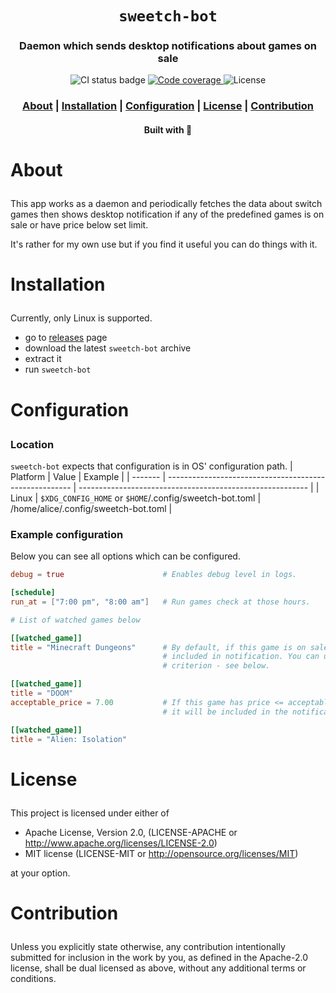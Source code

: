 <div align="center">

  <h1><code>sweetch-bot</code></h1>

  <h3>
    <strong>Daemon which sends desktop notifications about games on sale</strong>
  </h3>

  <p>
    <img src="https://img.shields.io/github/actions/workflow/status/devzbysiu/sweetch-bot/ci.yml?style=for-the-badge" alt="CI status badge" />
    <a href="https://codecov.io/gh/devzbysiu/sweetch-bot">
      <img src="https://img.shields.io/codecov/c/github/devzbysiu/sweetch-bot?style=for-the-badge&token=f2339b3de9e44be0a902458a669c1160" alt="Code coverage"/>
    </a>
    <img src="https://img.shields.io/badge/license-MIT%2FAPACHE--2.0-blue?style=for-the-badge" alt="License"/>
  </p>

  <h3>
    <a href="#about">About</a>
    <span> | </span>
    <a href="#installation">Installation</a>
    <span> | </span>
    <a href="#configuration">Configuration</a>
    <span> | </span>
    <a href="#license">License</a>
    <span> | </span>
    <a href="#contribution">Contribution</a>
  </h3>

  <sub><h4>Built with 🦀</h4></sub>
</div>

# <p id="about">About</p>

This app works as a daemon and periodically fetches the data about switch games then shows desktop
notification if any of the predefined games is on sale or have price below set limit.

It's rather for my own use but if you find it useful you can do things with it.

# <p id="installation">Installation</p>

Currently, only Linux is supported.
- go to [releases](https://github.com/devzbysiu/sweetch-bot/releases) page
- download the latest `sweetch-bot` archive
- extract it
- run `sweetch-bot`

# <p id="configuration">Configuration</p>

### Location
`sweetch-bot` expects that configuration is in OS' configuration path.
| Platform | Value                                                  | Example                                                   |
| -------  | ------------------------------------------------------ | --------------------------------------------------------- |
| Linux    | `$XDG_CONFIG_HOME` or `$HOME`/.config/sweetch-bot.toml | /home/alice/.config/sweetch-bot.toml                      |

### Example configuration
Below you can see all options which can be configured.
```toml
debug = true                      # Enables debug level in logs.

[schedule]
run_at = ["7:00 pm", "8:00 am"]   # Run games check at those hours.

# List of watched games below

[[watched_game]]
title = "Minecraft Dungeons"      # By default, if this game is on sale, it will be
                                  # included in notification. You can use price 
                                  # criterion - see below.

[[watched_game]]
title = "DOOM"
acceptable_price = 7.00           # If this game has price <= acceptable_price, then
                                  # it will be included in the notification.

[[watched_game]]
title = "Alien: Isolation"
```

# <p id="license">License</p>

This project is licensed under either of

- Apache License, Version 2.0, (LICENSE-APACHE or http://www.apache.org/licenses/LICENSE-2.0)
- MIT license (LICENSE-MIT or http://opensource.org/licenses/MIT)

at your option.

# <p id="contribution">Contribution</p>


Unless you explicitly state otherwise, any contribution intentionally submitted for inclusion in the
work by you, as defined in the Apache-2.0 license, shall be dual licensed as above, without any
additional terms or conditions.
